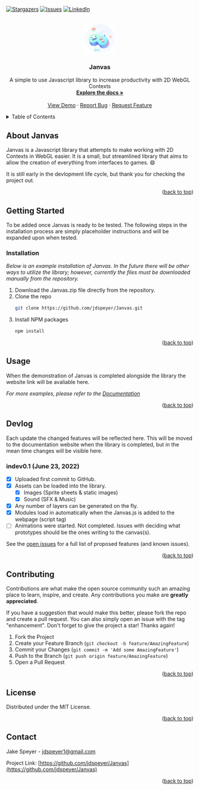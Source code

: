 <div id="top"></div>

[![Stargazers][stars-shield]][stars-url]
[![Issues][issues-shield]][issues-url]
[![LinkedIn][linkedin-shield]][linkedin-url]



<!-- PROJECT LOGO -->
<br />
<div align="center">
  <a href="https://github.com/jdspeyer/Janvas">
    <img src="logo.png" alt="Logo" width="80" height="80">
  </a>

  <h3 align="center">Janvas</h3>

  <p align="center">
    A simple to use Javascript library to increase productivity with 2D WebGL Contexts
    <br />
    <a href="https://github.com/jdspeyer/Janvas"><strong>Explore the docs »</strong></a>
    <br />
    <br />
    <a href="https://github.com/jdspeyer/Janvas">View Demo</a>
    ·
    <a href="https://github.com/jdspeyer/Janvas/issues">Report Bug</a>
    ·
    <a href="https://github.com/jdspeyer/Janvas/issues">Request Feature</a>
  </p>
</div>



<!-- TABLE OF CONTENTS -->
<details>
  <summary>Table of Contents</summary>
  <ol>
    <li>
      <a href="#about-janvas">About Janvas</a>
    </li>
    <li>
      <a href="#getting-started">Getting Started</a>
      <ul>
        <li><a href="#prerequisites">Prerequisites</a></li>
        <li><a href="#installation">Installation</a></li>
      </ul>
    </li>
    <li><a href="#usage">Usage</a></li>
    <li><a href="#devlog">Devlog</a></li>
    <li><a href="#contributing">Contributing</a></li>
    <li><a href="#license">License</a></li>
    <li><a href="#contact">Contact</a></li>
  </ol>
</details>



<!-- ABOUT THE PROJECT -->
## About Janvas

Janvas is a Javascript library that attempts to make working with 2D Contexts in WebGL easier. It is a small, but streamlined library that aims to allow the creation of everything from interfaces to games. :smile:

It is still early in the devlopment life cycle, but thank you for checking the project out.

<p align="right">(<a href="#top">back to top</a>)</p>

<!-- GETTING STARTED -->
## Getting Started

To be added once Janvas is ready to be tested. The following steps in the installation process are simply placeholder instructions and will be expanded upon when tested.

### Installation

_Below is an example installation of Janvas. In the future there will be other ways to utilize the library; however, currently the files must be downloaded manually from the repository._

1. Download the Janvas.zip file directly from the repository. 
2. Clone the repo
   ```sh
   git clone https://github.com/jdspeyer/Janvas.git
   ```
3. Install NPM packages
   ```sh
   npm install
   ```

<p align="right">(<a href="#top">back to top</a>)</p>



<!-- USAGE EXAMPLES -->
## Usage

When the demonstration of Janvas is completed alongside the library the website link will be avaliable here.

_For more examples, please refer to the [Documentation](https://github.com/jdspeyer/Janvas)_

<p align="right">(<a href="#top">back to top</a>)</p>



<!-- Devlog -->
## Devlog

Each update the changed features will be reflected here. This will be moved to the documentation website when the library is completed, but in the mean time changes will be visible here.

### indev0.1 (June 23, 2022)
- [x] Uploaded first commit to GitHub.
- [x] Assets can be loaded into the library. 
    - [x] Images (Sprite sheets & static images)
    - [x] Sound (SFX & Music)
- [x] Any number of layers can be generated on the fly.
- [x] Modules load in automatically when the Janvas.js is added to the webpage (script tag)
- [ ] Animations were started. Not completed. Issues with deciding what prototypes should be the ones writing to the canvas(s).

See the [open issues](https://github.com/jdspeyer/Janvas/issues) for a full list of proposed features (and known issues).

<p align="right">(<a href="#top">back to top</a>)</p>



<!-- CONTRIBUTING -->
## Contributing

Contributions are what make the open source community such an amazing place to learn, inspire, and create. Any contributions you make are **greatly appreciated**.

If you have a suggestion that would make this better, please fork the repo and create a pull request. You can also simply open an issue with the tag "enhancement".
Don't forget to give the project a star! Thanks again!

1. Fork the Project
2. Create your Feature Branch (`git checkout -b feature/AmazingFeature`)
3. Commit your Changes (`git commit -m 'Add some AmazingFeature'`)
4. Push to the Branch (`git push origin feature/AmazingFeature`)
5. Open a Pull Request

<p align="right">(<a href="#top">back to top</a>)</p>



<!-- LICENSE -->
## License

Distributed under the MIT License.

<p align="right">(<a href="#top">back to top</a>)</p>



<!-- CONTACT -->
## Contact

Jake Speyer - jdspeyer1@gmail.com

Project Link: [https://github.com/jdspeyer/Janvas](https://github.com/jdspeyer/Janvas)

<p align="right">(<a href="#top">back to top</a>)</p>

<!-- LINKS & IMAGES -->
[stars-shield]: https://img.shields.io/github/commit-activity/m/jdspeyer/Janvas?label=Commits&style=for-the-badge
[stars-url]: https://github.com/jdspeyer/Janvas/stargazers
[issues-shield]: https://img.shields.io/github/issues/jdspeyer/Janvas?style=for-the-badge
[issues-url]: https://github.com/jdspeyer/Janvas/issues
[linkedin-shield]: https://img.shields.io/badge/-LinkedIn-black.svg?style=for-the-badge&logo=linkedin&colorB=555
[linkedin-url]: https://linkedin.com/in/jake-speyer
